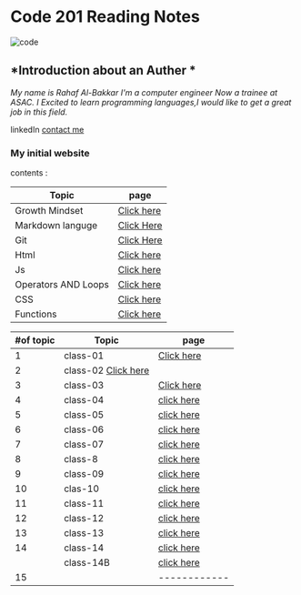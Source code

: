 # **Code 201 Reading Notes**
![code](https://victoria.mediaplanet.com/app/uploads/sites/102/2019/07/mainimage-26.jpg)

## *Introduction about an **Auther** *
*My name is Rahaf Al-Bakkar
 I'm a computer engineer Now a trainee at ASAC. I Excited to learn programming languages,I would like to get a great job in this field.*

linkedIn [contact me](https://www.linkedin.com/in/rahaf-albakkar-b3a63a202/)

### My initial website 
contents :

Topic  | page
------------ | -------------
Growth Mindset | [Click here](https://rahafalbakkar.github.io/Reading-Notes/Growthmindest)
Markdown languge |[Click Here](https://rahafalbakkar.github.io/Reading-Notes/Markdown)
Git |[Click Here](https://rahafalbakkar.github.io/Reading-Notes/Git)
Html  | [Click here](https://rahafalbakkar.github.io/Reading-Notes/html)
Js    |[Click here](https://rahafalbakkar.github.io/Reading-Notes/js)
Operators AND Loops | [Click here](https://rahafalbakkar.github.io/Reading-Notes/Ex&loop)
CSS | [Click here](https://rahafalbakkar.github.io/Reading-Notes/cssr)
Functions | [Click here](https://replit.com/@Rahafalbakkar/Code-201-Reading-Notes/function)

#of topic | Topic  | page
------------ |------------ | -----------
1|class-01|[Click here ](https://rahafalbakkar.github.io/Reading-Notes/class-01)|
2|class-02 [Click here ](https://rahafalbakkar.github.io/Reading-Notes/class-02)|
3 | class-03|[Click here](https://rahafalbakkar.github.io/Reading-Notes/class-03)|
4|class-04 |[click here](https://rahafalbakkar.github.io/Reading-Notes/class-04)|
5|class-05 |[click here](https://rahafalbakkar.github.io/Reading-Notes/class-05)|
6|class-06|[click here](https://rahafalbakkar.github.io/Reading-Notes/class-06)|
7|class-07 | [click here](https://rahafalbakkar.github.io/Reading-Notes/class-07)|
8 | class-8 |[click here](https://rahafalbakkar.github.io/Reading-Notes/class-08)|
9| class-09| [click here](https://rahafalbakkar.github.io/Reading-Notes/class-09)|
10|clas-10| [click here](https://rahafalbakkar.github.io/Reading-Notes/class-10)|
11|class-11| [click here](https://rahafalbakkar.github.io/Reading-Notes/class-11)|
12 |class-12|[click here](https://rahafalbakkar.github.io/Reading-Notes/class-12)|
13 |class-13|[click here](https://rahafalbakkar.github.io/Reading-Notes/class-13)|
14 |class-14|[click here](https://rahafalbakkar.github.io/Reading-Notes/class-14)
| |class-14B|[click here](https://rahafalbakkar.github.io/Reading-Notes/class14B) |
15|           | ------------|